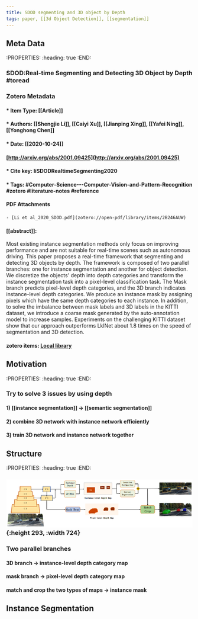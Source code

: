 ```yaml
---
title: SDOD segmenting and 3D object by Depth
tags: paper, [[3d Object Detection]], [[segmentation]]
---
```


## Meta Data
:PROPERTIES:
:heading: true
:END:
### SDOD:Real-time Segmenting and Detecting 3D Object by Depth #toread

### Zotero Metadata

#### * Item Type: [[Article]]
#### * Authors: [[Shengjie Li]], [[Caiyi Xu]], [[Jianping Xing]], [[Yafei Ning]], [[Yonghong Chen]]
#### 
#### * Date: [[2020-10-24]]
#### [http://arxiv.org/abs/2001.09425](http://arxiv.org/abs/2001.09425)
####  
#### * Cite key: liSDODRealtimeSegmenting2020
#### * Tags: #Computer-Science---Computer-Vision-and-Pattern-Recognition #zotero #literature-notes #reference

#### PDF Attachments
	- [Li et al_2020_SDOD.pdf](zotero://open-pdf/library/items/2B246AUW)

#### [[abstract]]:
Most existing instance segmentation methods only focus on improving performance and are not suitable for real-time scenes such as autonomous driving. This paper proposes a real-time framework that segmenting and detecting 3D objects by depth. The framework is composed of two parallel branches: one for instance segmentation and another for object detection. We discretize the objects' depth into depth categories and transform the instance segmentation task into a pixel-level classification task. The Mask branch predicts pixel-level depth categories, and the 3D branch indicates instance-level depth categories. We produce an instance mask by assigning pixels which have the same depth categories to each instance. In addition, to solve the imbalance between mask labels and 3D labels in the KITTI dataset, we introduce a coarse mask generated by the auto-annotation model to increase samples. Experiments on the challenging KITTI dataset show that our approach outperforms LklNet about 1.8 times on the speed of segmentation and 3D detection.

#### zotero items: [Local library](zotero://select/items/1_9K7KARH6)
## Motivation
:PROPERTIES:
:heading: true
:END:
### Try to solve 3 issues by using **depth**
#### 1) [[instance segmentation]] -> [[semantic segmentation]]
#### 2) combine 3D network with instance network efficiently
#### 3) train 3D network and instance network together
## Structure
:PROPERTIES:
:heading: true
:END:
### ![image.png](/assets/pages_sdod_segmenting_and_3d_object_by_depth_1611562152144_0.png){:height 293, :width 724}
### Two parallel branches
#### 3D branch -> instance-level depth category map
#### mask branch -> pixel-level depth category map
#### match and crop the two types of maps -> instance mask
## Instance Segmentation
###
